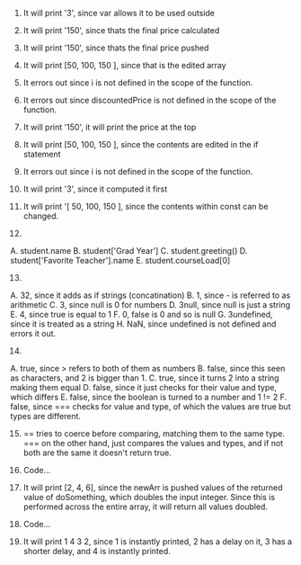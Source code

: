 1. It will print '3', since var allows it to be used outside
2. It will print '150', since thats the final price calculated
3. It will print '150', since thats the final price pushed
4. It will print [50, 100, 150 ], since that is the edited array
5. It errors out since i is not defined in the scope of the function.
6. It errors out since discountedPrice is not defined in the scope of the function.
7. It will print '150', it will print the price at the top
8. It will print [50, 100, 150 ], since the contents are edited in the if statement
9. It errors out since i is not defined in the scope of the function.
10. It will print '3', since it computed it first
11. It will print '[ 50, 100, 150 ], since the contents within const can be changed.

12. 
A. student.name
B. student['Grad Year']
C. student.greeting()
D. student['Favorite Teacher'].name
E. student.courseLoad[0]

13. 
A. 32, since it adds as if strings (concatination)
B. 1, since - is referred to as arithmetic
C. 3, since null is 0 for numbers
D. 3null, since null is just a string
E. 4, since true is equal to 1
F. 0, false is 0 and so is null
G. 3undefined, since it is treated as a string
H. NaN, since undefined is not defined and errors it out.

14. 
A. true, since > refers to both of them as numbers
B. false, since this seen as characters, and 2 is bigger than 1.
C. true, since it turns 2 into a string making them equal
D. false, since it just checks for their value and type, which differs
E. false, since the boolean is turned to a number and 1 != 2
F. false, since === checks for value and type, of which the values are true but types are different.

15. == tries to coerce before comparing, matching them to the same type. === on the other hand, just compares the values and types, and if not both are the same it doesn't return true.

16. Code...

17. It will print [2, 4, 6], since the newArr is pushed values of the returned value of doSomething, which doubles the input integer. Since this is performed across the entire array, it will return all values doubled.

18. Code...

19. It will print 1 4 3 2, since 1 is instantly printed, 2 has a delay on it, 3 has a shorter delay, and 4 is instantly printed.